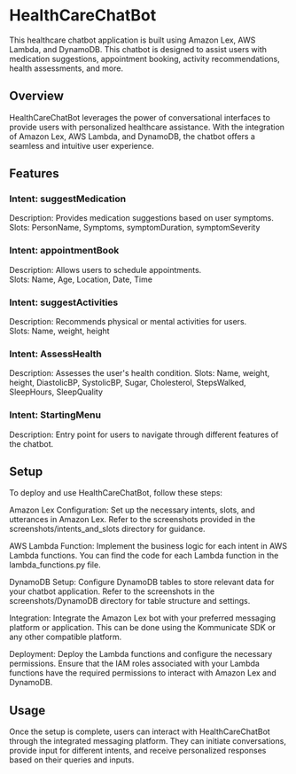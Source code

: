 # HealthCareChatBot
This healthcare chatbot application is built using Amazon Lex, AWS Lambda, and DynamoDB. This chatbot is designed to assist users with medication suggestions, appointment booking, activity recommendations, health assessments, and more.

## Overview
HealthCareChatBot leverages the power of conversational interfaces to provide users with personalized healthcare assistance. With the integration of Amazon Lex, AWS Lambda, and DynamoDB, the chatbot offers a seamless and intuitive user experience.

## Features
### Intent: suggestMedication
Description: Provides medication suggestions based on user symptoms.<br>
Slots: PersonName, Symptoms, symptomDuration, symptomSeverity

### Intent: appointmentBook
Description: Allows users to schedule appointments.<br>
Slots: Name, Age, Location, Date, Time

### Intent: suggestActivities
Description: Recommends physical or mental activities for users.<br>
Slots: Name, weight, height

### Intent: AssessHealth
Description: Assesses the user's health condition.
Slots: Name, weight, height, DiastolicBP, SystolicBP, Sugar, Cholesterol, StepsWalked, SleepHours, SleepQuality<br>

### Intent: StartingMenu
Description: Entry point for users to navigate through different features of the chatbot.

## Setup
To deploy and use HealthCareChatBot, follow these steps:

Amazon Lex Configuration: Set up the necessary intents, slots, and utterances in Amazon Lex. Refer to the screenshots provided in the screenshots/intents_and_slots directory for guidance.<br>

AWS Lambda Function: Implement the business logic for each intent in AWS Lambda functions. You can find the code for each Lambda function in the lambda_functions.py file.<br>

DynamoDB Setup: Configure DynamoDB tables to store relevant data for your chatbot application. Refer to the screenshots in the screenshots/DynamoDB directory for table structure and settings.<br>

Integration: Integrate the Amazon Lex bot with your preferred messaging platform or application. This can be done using the Kommunicate SDK or any other compatible platform.<br>

Deployment: Deploy the Lambda functions and configure the necessary permissions. Ensure that the IAM roles associated with your Lambda functions have the required permissions to interact with Amazon Lex and DynamoDB.

## Usage
Once the setup is complete, users can interact with HealthCareChatBot through the integrated messaging platform. They can initiate conversations, provide input for different intents, and receive personalized responses based on their queries and inputs.







